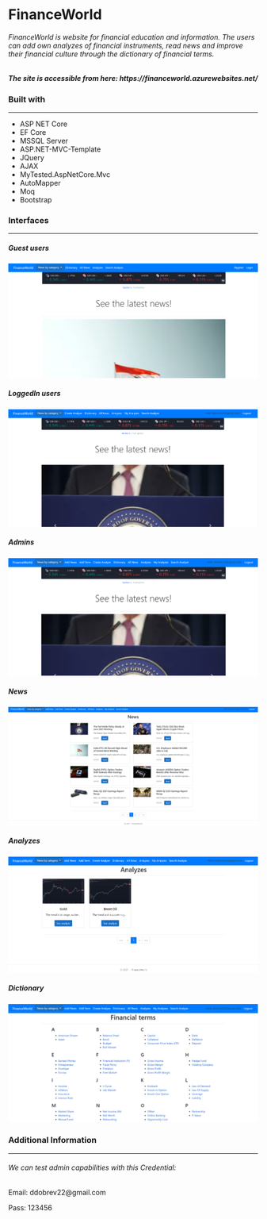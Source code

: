 <h1>FinanceWorld</h1>

<h6>FinanceWorld is website for financial education and information. The users can add own analyzes of financial instruments, read news and improve their financial culture through the dictionary of financial terms.</h6>

<h5>The site is accessible from here: https://financeworld.azurewebsites.net/</h5>

<h3>Built with</h3>
<hr />
<ul>
<li>ASP NET Core</li>
<li>EF Core</li>
<li>MSSQL Server</li>
<li>ASP.NET-MVC-Template</li>
<li>JQuery</li>
<li>AJAX</li>
<li>MyTested.AspNetCore.Mvc</li>
<li>AutoMapper</li>
<li>Moq</li>
<li>Bootstrap</li>
</ul>

<h3>Interfaces</h3>
<hr />

<h5>Guest users</h5>
<img src="https://github.com/danail2003/FinanceWorld/blob/master/images/Guest.PNG" />

<h5>LoggedIn users</h5>
<img src="https://github.com/danail2003/FinanceWorld/blob/master/images/LoggedIn.PNG" />

<h5>Admins</h5>
<img src="https://github.com/danail2003/FinanceWorld/blob/master/images/Admin.PNG" />

<h5>News</h5>
<img src="https://github.com/danail2003/FinanceWorld/blob/master/images/News.PNG" />

<h5>Analyzes</h5>
<img src="https://github.com/danail2003/FinanceWorld/blob/master/images/Analyzes.PNG" />

<h5>Dictionary</h5>
<img src="https://github.com/danail2003/FinanceWorld/blob/master/images/Dictionary.PNG" />

<h3>Additional Information</h3>
<hr />
<h6>We can test admin capabilities with this Credential:</h6>
<p>Email: ddobrev22@gmail.com</p>
<p>Pass: 123456</p>
